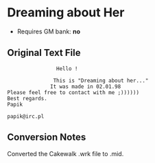 # Dreaming about Her

* Requires GM bank: **no**

## Original Text File
```
                Hello !

               This is "Dreaming about her..."
              It was made in 02.01.98
Please feel free to contact with me ;))))))
Best regards.
Papik

papik@irc.pl
```
## Conversion Notes

Converted the Cakewalk .wrk file to .mid.
